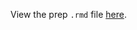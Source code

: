 View the prep `.rmd` file [here](https://github.com/OHI-Science/bhi-prep/blob/draft/baltic2019/MAR/mar_prep.rmd).
